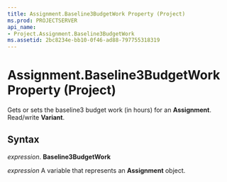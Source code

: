 ```yaml
---
title: Assignment.Baseline3BudgetWork Property (Project)
ms.prod: PROJECTSERVER
api_name:
- Project.Assignment.Baseline3BudgetWork
ms.assetid: 2bc8234e-bb10-0f46-ad88-797755318319
---
```



# Assignment.Baseline3BudgetWork Property (Project)

Gets or sets the baseline3 budget work (in hours) for an  **Assignment**. Read/write **Variant**.


## Syntax

 _expression_. **Baseline3BudgetWork**

 _expression_ A variable that represents an **Assignment** object.


